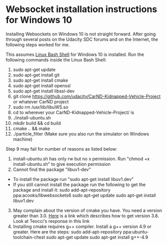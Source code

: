 # Websocket installation instructions for Windows 10

Installing Websockets on Windows 10 is not straight forward. After going through several posts on the Udacity SDC forums and on the Internet, the following steps worked for me.

This assumes [Linux Bash Shell](https://www.howtogeek.com/249966/how-to-install-and-use-the-linux-bash-shell-on-windows-10/) for Windows 10 is installed. Run the following commands inside the Linux Bash Shell:
1. sudo apt-get update
2. sudo apt-get install git
3. sudo apt-get install cmake
4. sudo apt-get install openssl
5. sudo apt-get install libssl-dev
6. git clone https://github.com/udacity/CarND-Kidnapped-Vehicle-Project or whatever CarND project
7. sudo rm /usr/lib/libuWS.so 
8. cd to wherever your CarND-Kidnapped-Vehicle-Project/ is
9. ./install-ubuntu.sh
10. mkdir build && cd build
11. cmake .. && make
12. ./particle_filter (Make sure you also run the simulator on Windows machine)

Step 9 may fail for number of reasons as listed below:

1. install-ubuntu.sh has only rw but no x permission. Run "chmod +x install-ubuntu.sh" to give execution permission
2. Cannot find the package "libuv1-dev"

* To install the package run "sudo apt-get install libuv1.dev"
* If you still cannot install the package run the following to get the package and install it:
		sudo add-apt-repository ppa:acooks/libwebsockets6
		sudo apt-get update
		sudo apt-get install libuv1.dev		
3. May complain about the version of cmake you have. You need a version greater than 3.0. [Here](https://askubuntu.com/questions/355565/how-to-install-latest-cmake-version-in-linux-ubuntu-from-command-line) is a link which describes how to get version 3.8. Look at Teocci's response in this link
4. Installing cmake requires g++ compiler. Install a g++ version 4.9 or greater. Here are the steps:
	sudo add-apt-repository ppa:ubuntu-toolchain-r/test
	sudo apt-get update
	sudo apt-get install g++-4.9
